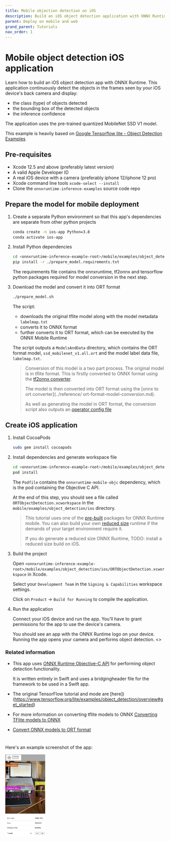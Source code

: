```yaml
---
title: Mobile objection detection on iOS
description: Build an iOS object detection application with ONNX Runtime
parent: Deploy on mobile and web
grand_parent: Tutorials
nav_order: 1
---
```


# Mobile object detection iOS application

Learn how to build an iOS object detection app with ONNX Runtime. This application continuously detect the objects in the frames seen by your iOS device's back camera and display:

- the class (type) of objects detected
- the bounding box of the detected objects
- the inference confidence

The application uses the pre-trained quantized MobileNet SSD V1 model.

This example is heavily based on [Google Tensorflow lite - Object Detection Examples](https://github.com/tensorflow/examples/tree/master/lite/examples/object_detection/ios)

## Pre-requisites

- Xcode 12.5 and above (preferably latest version)
- A valid Apple Developer ID
- A real iOS device with a camera (preferably iphone 12/iphone 12 pro)
- Xcode command line tools `xcode-select --install`
- Clone the `onnxruntime-inference-examples` source code repo

## Prepare the model for mobile deployment

1. Create a separate Python environment so that this app's dependencies are separate from other python projects

   ```bash
   conda create -n ios-app Python=3.8
   conda activate ios-app
   ```

2. Install Python dependencies

   ```bash
   cd <onnxruntime-inference-example-root>/mobile/examples/object_detection/ios/ORTObjectDetection
   pip install -r ./prepare_model.requirements.txt
   ```

   The requirements file contains the onnxruntime, tf2onnx and tensorflow python packages required for model conversion in the next step.

3. Download the model and convert it into ORT format

   ```bash
   ./prepare_model.sh
   ```

   The script:
   - downloads the original tflite model along with the model metadata `labelmap.txt`
   - converts it to ONNX format
   - further converts it to ORT format, which can be executed by the ONNX Mobile Runtime

   The script outputs a `ModelsAndData` directory, which contains the ORT format model, `ssd_mobilenet_v1.all.ort` and the model label data file, `labelmap.txt`.

   > Conversion of this model is a two part process. The original model is in tflite format. This is firstly converted to ONNX format using the [tf2onnx converter](https://github.com/onnx/tensorflow-onnx).
   >
   > The model is then converted into ORT format using the [onnx to ort converter](../reference/ ort-format-model-conversion.md).
   >
   > As well as generating the model in ORT format, the conversion script also outputs an [operator config file](../reference/reduced-operator-config-file.md)

## Create iOS application

1. Install CocoaPods

   ```bash
   sudo gem install cocoapods
   ```

2. Install dependencies and generate workspace file

   ```bash
   cd <onnxruntime-inference-example-root>/mobile/examples/object_detection/ios/
   pod install
   ```

   The `Podfile` contains the `onnxruntime-mobile-objc` dependency, which is the pod containing the Objective C API.

   At the end of this step, you should see a file called `ORTObjectDetection.xcworkspace` in the `mobile/examples/object_detection/ios` directory.

   > This tutorial uses one of the [pre-built](../install.md#iOS) packages for ONNX Runtime mobile. You can also build your own [reduced size](../build/reduced.md) runtime if the demands of your target environment require it.
   >
   > If you do generate a reduced size ONNX Runtime, TODO: install a reduced size build on iOS.

3. Build the project

   Open `<onnxruntime-inference-example-root>/mobile/examples/object_detection/ios/ORTObjectDetection.xcworkspace` in Xcode.

   Select your `Development Team` in the `Signing & Capabilities` workspace settings.

   Click on `Product` -> `Build for Running` to compile the application.

4. Run the application

   Connect your iOS device and run the app. You'll have to grant permissions for the app to use the device's camera.

   You should see an app with the ONNX Runtime logo on your device. Running the app opens your camera and performs object detection. <<Insert screenshot>>

### Related information

* This app uses [ONNX Runtime Objective-C API](https://onnxruntime.ai/docs/api/objectivec-api.html) for performing object detection functionality.

  It is written entirely in Swift and uses a bridgingheader file for the framework to be used in a Swift app.

* The original TensorFlow tutorial and mode are [here])(https://www.tensorflow.org/lite/examples/object_detection/overview#get_started)

* For more information on converting tflite models to ONNX [Converting TFlite models to ONNX](https://github.com/onnx/tensorflow-onnx#getting-started)

* [Convert ONNX models to ORT format](https://onnxruntime.ai/docs/tutorials/mobile/model-conversion.html)

#
Here's an example screenshot of the app:

<img width=25% src="images/ios_screenshot_objdetect.jpg" alt="App Screenshot" />

